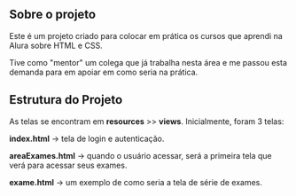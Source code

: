 ## Sobre o projeto

Este é um projeto criado para colocar em prática os cursos que aprendi na Alura sobre HTML e CSS. 

Tive como "mentor" um colega que já trabalha nesta área e me passou esta demanda para em apoiar em como seria na prática.

## Estrutura do Projeto

As telas se encontram em **resources** >> **views**. Inicialmente, foram 3 telas:

**index.html** -> tela de login e autenticação.

**areaExames.html** -> quando o usuário acessar, será a primeira tela que verá para acessar seus exames.

**exame.html** -> um exemplo de como seria a tela de série de exames.




